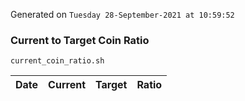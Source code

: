 Generated on `Tuesday 28-September-2021 at 10:59:52`

### Current to Target Coin Ratio
`current_coin_ratio.sh`

Date|Current|Target|Ratio
---|---|---|---
